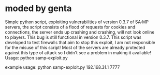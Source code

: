 # moded by genta
Simple python script, exploiting vulnerabilities of version 0.3.7 of SA:MP servers, the script consists of a flood of requests for cookies and connections, the server ends up crashing and crashing, will not look online to players. This bug is still functional in version 0.3.7. This script was developed to test firewalls that aim to stop this exploit, I am not responsible for the misuse of this script! Most of the servers are already protected against this type of attack so I didn't see a problem in making it available! Usage: python samp-exploit.py

example usage: python samp-exploit.py 192.168.31.1 7777
